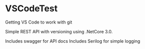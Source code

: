 # VSCodeTest
Getting VS Code to work with git

Simple REST API with versioning using .NetCore 3.0.

Includes swagger for API docs
Includes Serilog for simple logging
